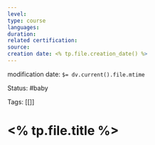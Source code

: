 ```yaml
---
level: 
type: course
languages: 
duration: 
related certification: 
source: 
creation date: <% tp.file.creation_date() %>
---
```

modification date: `$= dv.current().file.mtime`

Status: #baby

Tags: [[]]

# <% tp.file.title %>























